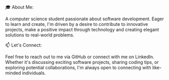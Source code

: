 
🎓 About Me:

A computer science student passionate about software development. Eager to learn and create, I'm driven by a desire to contribute to innovative projects, make a positive impact through technology and creating elegant solutions to real-world problems.

📫 Let's Connect:

Feel free to reach out to me via GitHub or connect with me on LinkedIn. Whether it's discussing exciting software projects, sharing coding tips, or exploring potential collaborations, I'm always open to connecting with like-minded individuals.




